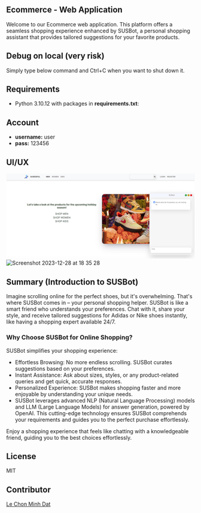 ## Ecommerce - Web Application

Welcome to our Ecommerce web application. This platform offers a seamless shopping experience enhanced by SUSBot, a personal shopping assistant that provides tailored suggestions for your favorite products.

## Debug on local (very risk)
Simply type below command and Ctrl+C when you want to shut down it.

## Requirements
- Python 3.10.12 with packages in **requirements.txt**:

## Account

- **username:** user
- **pass:** 123456
  

## UI/UX
    
<img width="800" alt="UI/UX" src="app/static/images/ui-demo.png">
<img width="800" alt="Screenshot 2023-12-28 at 18 35 28" src="https://github.com/lcmd65/ecommerce-app/assets/93373784/f02cd9d1-f533-4890-8268-a298b3eef3b9">

## Summary (Introduction to SUSBot)

Imagine scrolling online for the perfect shoes, but it's overwhelming. That's where SUSBot comes in – your personal shopping helper. SUSBot is like a smart friend who understands your preferences. Chat with it, share your style, and receive tailored suggestions for Adidas or Nike shoes instantly, like having a shopping expert available 24/7.

### Why Choose SUSBot for Online Shopping?
SUSBot simplifies your shopping experience:

- Effortless Browsing: No more endless scrolling. SUSBot curates suggestions based on your preferences.
- Instant Assistance: Ask about sizes, styles, or any product-related queries and get quick, accurate responses.
- Personalized Experience: SUSBot makes shopping faster and more enjoyable by understanding your unique needs.
- SUSBot leverages advanced NLP (Natural Language Processing) models and LLM (Large Language Models) for answer generation, powered by OpenAI. This cutting-edge technology ensures SUSBot comprehends your requirements and guides you to the perfect purchase effortlessly.

Enjoy a shopping experience that feels like chatting with a knowledgeable friend, guiding you to the best choices effortlessly.

## License

MIT

## Contributor

[Le Chon Minh Dat](https://github.com/lcmd65)
